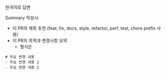 한국어로 답변

Summary 작성시:

- 이 PR의 제목 추천 (feat, fix, docs, style, refactor, perf, test, chore prefix 사용)
- 이 PR의 목적과 변경사항 요약
    - 형식은

```
# 주요 변경 내용
- 주요 변경 내용 1
- 주요 변경 내용 2
```
